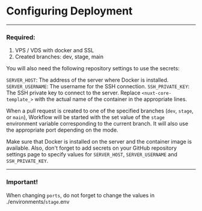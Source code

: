 # Configuring Deployment

---

### Required:

1. VPS / VDS with docker and SSL
2. Created branches: dev, stage, main

You will also need the following repository settings to use the secrets:

`SERVER_HOST`: The address of the server where Docker is installed.
`SERVER_USERNAME`: The username for the SSH connection.
`SSH_PRIVATE_KEY`: The SSH private key to connect to the server.
Replace `<nuxt-core-template_>` with the actual name of the container in the appropriate lines.

When a pull request is created to one of the specified branches (`dev`, `stage`, or `main`), Workflow will be started with the set value of the `stage` environment variable corresponding to the current branch. It will also use the appropriate port depending on the mode.

Make sure that Docker is installed on the server and the container image is available. Also, don't forget to add secrets on your GitHub repository settings page to specify values for `SERVER_HOST`, `SERVER_USERNAME` and `SSH_PRIVATE_KEY`.

---
### Important!

When changing `ports`, do not forget to change the values in ./environments/`stage`.env
